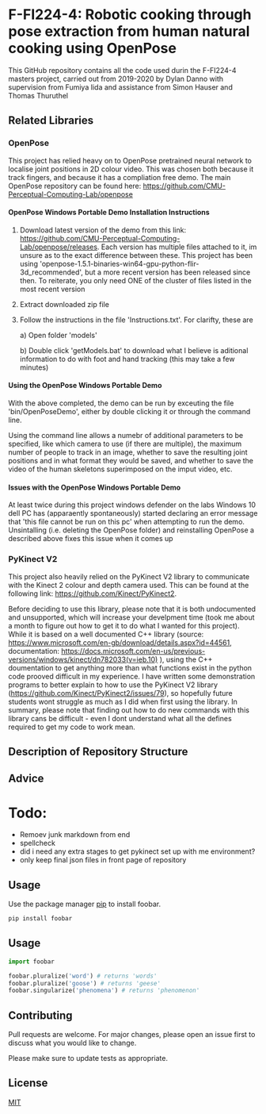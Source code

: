 # F-FI224-4: Robotic cooking through pose extraction from human natural cooking using OpenPose


This GitHub repository contains all the code used durin the F-FI224-4 masters project, carried out from 2019-2020 by Dylan Danno with supervision from Fumiya Iida and assistance from Simon Hauser and Thomas Thuruthel

## Related Libraries

### OpenPose

This project has relied heavy on to OpenPose pretrained neural network to localise joint positions in 2D colour video. This was chosen both because it track fingers, and because it has a compliation free demo. The main OpenPose repository can be found here: https://github.com/CMU-Perceptual-Computing-Lab/openpose

#### OpenPose Windows Portable Demo Installation Instructions

1) Download latest version of the demo from this link: https://github.com/CMU-Perceptual-Computing-Lab/openpose/releases. Each version has multiple files attached to it, im unsure as to the exact difference between these. This project has been using 'openpose-1.5.1-binaries-win64-gpu-python-flir-3d_recommended', but a more recent version has been released since then. To reiterate, you only need ONE of the cluster of files listed in the most recent version

2) Extract downloaded zip file

3) Follow the instructions in the file 'Instructions.txt'. For clarifty, these are

    a) Open folder 'models'

    b) Double click 'getModels.bat' to download what I believe is aditional information to do with foot and hand tracking (this may take a few minutes)

#### Using the OpenPose Windows Portable Demo

With the above completed, the demo can be run by exceuting the file 'bin/OpenPoseDemo', either by double clicking it or through the command line.

Using the command line allows a numebr of additional parameters to be specified, like which camera to use (if there are multiple), the maximum number of people to track in an image, whether to save the resulting joint positions and in what format they would be saved, and whether to save the video of the human skeletons superimposed on the imput video, etc. 

#### Issues with the OpenPose Windows Portable Demo

At least twice during this project windows defender on the labs Windows 10 dell PC has (apparaently spontaneously) started declaring an error message that 'this file cannot be run on this pc' when attempting to run the demo. Unsintalling (i.e. deleting the OpenPose folder) and reinstalling OpenPose a described above fixes this issue when it comes up

### PyKinect V2

This project also heavily relied on the PyKinect V2 library to communicate with the Kinect 2 colour and depth camera used. This can be found at the following link: https://github.com/Kinect/PyKinect2. 

Before deciding to use this library, please note that it is both undocumented and unsupported, which will increase your develpment time (took me about a month to figure out how to get it to do what I wanted for this project). While it is based on a well documented C++ library (source: https://www.microsoft.com/en-gb/download/details.aspx?id=44561, documentation: https://docs.microsoft.com/en-us/previous-versions/windows/kinect/dn782033(v=ieb.10) ), using the C++ doumentation to get anything more than what functions exist in the python code prooved difficult in my experience. I have written some demonstration programs to better explain to how to use the PyKinect V2 library (https://github.com/Kinect/PyKinect2/issues/79), so hopefully future students wont struggle as much as I did when first using the library. In summary, please note that finding out how to do new commands with this library cans be difficult - even I dont understand what all the defines required to get my code to work mean. 

## Description of Repository Structure

## Advice

# Todo:

* Remoev junk markdown from end
* spellcheck
* did i need any extra stages to get pykinect set up with me environment?
* only keep final json files in front page of repository

## Usage
Use the package manager [pip](https://pip.pypa.io/en/stable/) to install foobar.

```bash
pip install foobar
```

## Usage

```python
import foobar

foobar.pluralize('word') # returns 'words'
foobar.pluralize('goose') # returns 'geese'
foobar.singularize('phenomena') # returns 'phenomenon'
```

## Contributing
Pull requests are welcome. For major changes, please open an issue first to discuss what you would like to change.

Please make sure to update tests as appropriate.

## License
[MIT](https://choosealicense.com/licenses/mit/)
